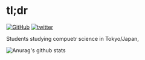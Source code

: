 # tl;dr

[![GitHub](https://img.shields.io/github/followers/Hee-San?style=social&label=Follow)](https://github.com/Hee-San)
[![twitter](https://img.shields.io/twitter/follow/hee_san_?style=social&label=Follow)](https://twitter.com/hee_san_)

Students studying compuetr science in Tokyo/Japan,

![Anurag's github stats](https://github-readme-stats-git-master.hee-san.vercel.app/api?username=Hee-San)

